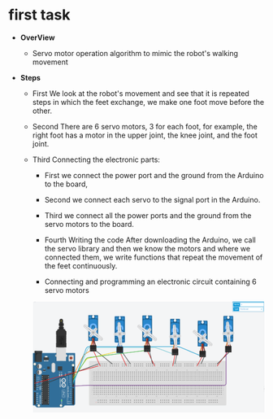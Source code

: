 # first task  

* **OverView**  
    * Servo motor operation algorithm to mimic the robot's walking movement  

* **Steps**  
    * First We look at the robot's movement and see that it is repeated steps in which the feet exchange, we make one foot move before the other.  

    * Second There are 6 servo motors, 3 for each foot, for example, the right foot has a motor in the upper joint, the knee joint, and the foot joint.

    * Third Connecting the electronic parts:  
        * First we connect the power port and the ground from the Arduino to the board,  

        * Second we connect each servo to the signal port in the Arduino.
        
        * Third we connect all the power ports and the ground from the servo motors to the board.

        * Fourth Writing the code After downloading the Arduino, we call the servo library and then we know the motors and where we connected them, we write functions that repeat the movement of the feet continuously.

        * Connecting and programming an electronic circuit containing 6 servo motors  
        
        ![photo](./image.png)
